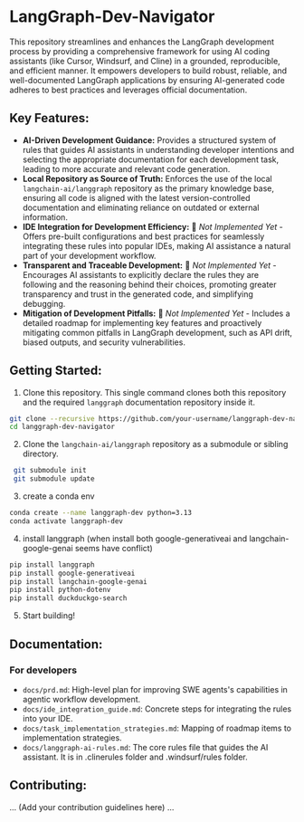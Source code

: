 # LangGraph-Dev-Navigator

This repository streamlines and enhances the LangGraph development process by providing a comprehensive framework for using AI coding assistants (like Cursor, Windsurf, and Cline) in a grounded, reproducible, and efficient manner. It empowers developers to build robust, reliable, and well-documented LangGraph applications by ensuring AI-generated code adheres to best practices and leverages official documentation.

## Key Features:

*   **AI-Driven Development Guidance:** Provides a structured system of rules that guides AI assistants in understanding developer intentions and selecting the appropriate documentation for each development task, leading to more accurate and relevant code generation.
*   **Local Repository as Source of Truth:** Enforces the use of the local `langchain-ai/langgraph` repository as the primary knowledge base, ensuring all code is aligned with the latest version-controlled documentation and eliminating reliance on outdated or external information.
*   **IDE Integration for Development Efficiency:** 🚧 *Not Implemented Yet* - Offers pre-built configurations and best practices for seamlessly integrating these rules into popular IDEs, making AI assistance a natural part of your development workflow.
*   **Transparent and Traceable Development:** 🚧 *Not Implemented Yet* - Encourages AI assistants to explicitly declare the rules they are following and the reasoning behind their choices, promoting greater transparency and trust in the generated code, and simplifying debugging.
*   **Mitigation of Development Pitfalls:** 🚧 *Not Implemented Yet* - Includes a detailed roadmap for implementing key features and proactively mitigating common pitfalls in LangGraph development, such as API drift, biased outputs, and security vulnerabilities.

## Getting Started:

1.  Clone this repository.
This single command clones both this repository and the required `langgraph` documentation repository inside it.
```bash
git clone --recursive https://github.com/your-username/langgraph-dev-navigator.git
cd langgraph-dev-navigator
```
2.  Clone the `langchain-ai/langgraph` repository as a submodule or sibling directory.
```bash
 git submodule init
 git submodule update
```

3. create a conda env
```bash
conda create --name langgraph-dev python=3.13
conda activate langgraph-dev
```

4. install langgraph (when install both google-generativeai and langchain-google-genai seems have conflict)
```bash
pip install langgraph
pip install google-generativeai
pip install langchain-google-genai
pip install python-dotenv
pip install duckduckgo-search
```


5.  Start building!

## Documentation:

### For developers
*   `docs/prd.md`: High-level plan for improving SWE agents's capabilities in agentic workflow development. 
*   `docs/ide_integration_guide.md`: Concrete steps for integrating the rules into your IDE.
*   `docs/task_implementation_strategies.md`: Mapping of roadmap items to implementation strategies.
*   `docs/langgraph-ai-rules.md`: The core rules file that guides the AI assistant. It is in .clinerules folder and .windsurf/rules folder.

## Contributing:

... (Add your contribution guidelines here) ...

